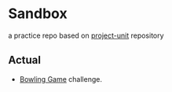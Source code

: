 # Sandbox
a practice repo based on [project-unit](https://github.com/medaminben/project-unit) repository

## Actual 
- [Bowling Game](https://codingdojo.org/kata/Bowling/) challenge.
